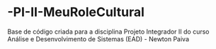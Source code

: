 # -PI-II-MeuRoleCultural
Base de código criada para a disciplina Projeto Integrador II do curso Análise e Desenvolvimento de Sistemas (EAD) - Newton Paiva
